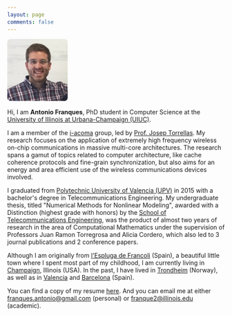 ```yaml
---
layout: page
comments: false
---
```


<div class="index_header_space"></div>
<img class="profile_picture" src="/img/profile_picture.jpg">

Hi, I am **Antonio Franques**, PhD student in Computer Science at the [University of Illinois at Urbana-Champaign (UIUC)](http://illinois.edu).

I am a member of the [i-acoma](http://iacoma.cs.uiuc.edu/) group, led by [Prof. Josep Torrellas](http://iacoma.cs.uiuc.edu/josep/torrellas.html). My research focuses on the application of extremely high frequency wireless on-chip communications in massive multi-core architectures. The research spans a gamut of topics related to computer architecture, like cache coherence protocols and fine-grain synchronization, but also aims for an energy and area efficient use of the wireless communications devices involved.<br clear="left" />

I graduated from [Polytechnic University of Valencia (UPV)](http://www.upv.es/index-en.html) in 2015 with a bachelor's degree in Telecommunications Engineering. My undergraduate thesis, titled "Numerical Methods for Nonlinear Modeling", awarded with a Distinction (highest grade with honors) by the [School of Telecommunications Engineering](https://www.etsit.upv.es/), was the product of almost two years of research in the area of Computational Mathematics under the supervision of Professors Juan Ramon Torregrosa and Alicia Cordero, which also led to 3 journal publications and 2 conference papers.

Although I am originally from [l'Espluga de Francoli](https://en.wikipedia.org/wiki/L%27Espluga_de_Francol%C3%AD) (Spain), a beautiful little town where I spent most part of my childhood, I am currently living in [Champaign](https://en.wikipedia.org/wiki/Champaign%E2%80%93Urbana_metropolitan_area), Illinois (USA). In the past, I have lived in [Trondheim](https://en.wikipedia.org/wiki/Trondheim) (Norway), as well as in [Valencia](https://en.wikipedia.org/wiki/Valencia) and [Barcelona](https://en.wikipedia.org/wiki/Barcelona) (Spain).

You can find a copy of my resume [here](/docs/resume_double_page_antonio.pdf). And you can email me at either [franques.antonio@gmail.com](mailto:franques.antonio@gmail.com) (personal) or [franque2@illinois.edu](mailto:franque2@illinois.edu) (academic).
